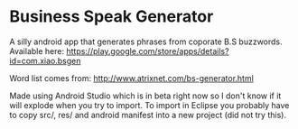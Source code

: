 Business Speak Generator
=====

A silly android app that generates phrases from coporate B.S buzzwords.
Available here: https://play.google.com/store/apps/details?id=com.xiao.bsgen

Word list comes from: http://www.atrixnet.com/bs-generator.html

Made using Android Studio which is in beta right now so I don't know if it will explode when you try to import.
To import in Eclipse you probably have to copy src/, res/ and android manifest into a new project (did not try this).



